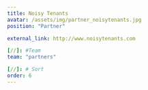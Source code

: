 ```yaml
---
title: Noisy Tenants
avatar: /assets/img/partner_noisytenants.jpg
position: "Partner"

external_link: http://www.noisytenants.com

[//]: #Team
team: "partners"

[//]: # Sort
order: 6
---
```

